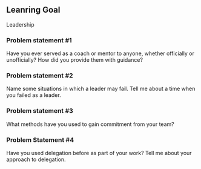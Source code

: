 ## Leanring Goal
Leadership

### Problem statement #1
Have you ever served as a coach or mentor to anyone, whether officially or unofficially? How did you provide them with guidance?

### Problem statement #2
Name some situations in which a leader may fail. Tell me about a time when you failed as a leader.

### Problem statement #3
What methods have you used to gain commitment from your team?

### Problem Statement #4
Have you used delegation before as part of your work? Tell me about your approach to delegation.
